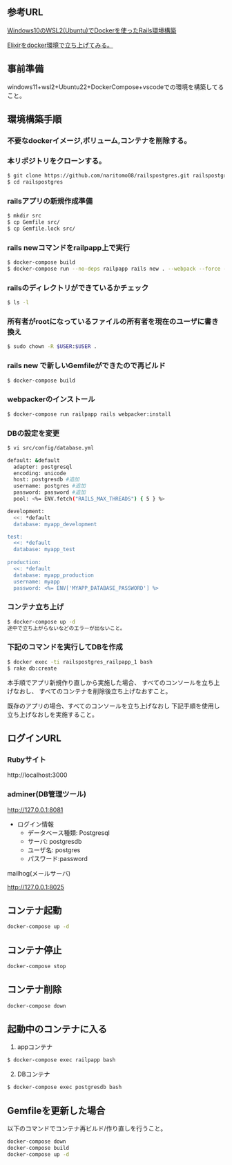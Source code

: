 ## 参考URL
[Windows10のWSL2(Ubuntu)でDockerを使ったRails環境構築](https://qiita.com/na-777/items/fcccb48b4f3b549abe61)

[Elixirをdocker環境で立ち上げてみる。](https://qiita.com/naritomo08/items/fecf4ace7b9ca9078102)

## 事前準備

windows11+wsl2+Ubuntu22+DockerCompose+vscodeでの環境を構築してること。

## 環境構築手順

### 不要なdockerイメージ,ボリューム,コンテナを削除する。

### 本リポジトリをクローンする。

```bash
$ git clone https://github.com/naritomo08/railspostgres.git railspostgres
$ cd railspostgres
```

### railsアプリの新規作成準備

```bash
$ mkdir src
$ cp Gemfile src/
$ cp Gemfile.lock src/
```
### rails newコマンドをrailpapp上で実行

```bash
$ docker-compose build
$ docker-compose run --no-deps railpapp rails new . --webpack --force --database=postgresql
```

### railsのディレクトリができているかチェック

```bash
$ ls -l
```

### 所有者がrootになっているファイルの所有者を現在のユーザに書き換え

```bash
$ sudo chown -R $USER:$USER .
```

### rails new で新しいGemfileができたので再ビルド

```bash
$ docker-compose build
```

### webpackerのインストール

```bash
$ docker-compose run railpapp rails webpacker:install
```

### DBの設定を変更

```bash
$ vi src/config/database.yml

default: &default
  adapter: postgresql
  encoding: unicode
  host: postgresdb #追加
  username: postgres #追加
  password: password #追加
  pool: <%= ENV.fetch("RAILS_MAX_THREADS") { 5 } %>

development:
  <<: *default
  database: myapp_development

test:
  <<: *default
  database: myapp_test
  
production:
  <<: *default
  database: myapp_production
  username: myapp
  password: <%= ENV['MYAPP_DATABASE_PASSWORD'] %>
```

### コンテナ立ち上げ

```bash
$ docker-compose up -d
途中で立ち上がらないなどのエラーが出ないこと。
```

### 下記のコマンドを実行してDBを作成

```bash
$ docker exec -ti railspostgres_railpapp_1 bash
$ rake db:create
```

本手順でアプリ新規作り直しから実施した場合、
すべてのコンソールを立ち上げなおし、
すべてのコンテナを削除後立ち上げなおすこと。

既存のアプリの場合、すべてのコンソールを立ち上げなおし
下記手順を使用し立ち上げなおしを実施すること。

## ログインURL


### Rubyサイト

http://localhost:3000

### adminer(DB管理ツール)

http://127.0.0.1:8081

* ログイン情報
  - データベース種類: Postgresql
  - サーバ: postgresdb
  - ユーザ名: postgres
  - パスワード:password

mailhog(メールサーバ)

http://127.0.0.1:8025

## コンテナ起動

```bash
docker-compose up -d
```

## コンテナ停止

```bash
docker-compose stop
```

## コンテナ削除

```bash
docker-compose down
```

## 起動中のコンテナに入る

1. appコンテナ

```bash
$ docker-compose exec railpapp bash
```

2. DBコンテナ

```bash
$ docker-compose exec postgresdb bash
```
## Gemfileを更新した場合

以下のコマンドでコンテナ再ビルド/作り直しを行うこと。

```bash
docker-compose down
docker-compose build
docker-compose up -d
```
